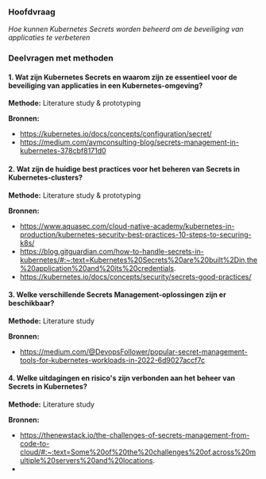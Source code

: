 ### Hoofdvraag

_Hoe kunnen Kubernetes Secrets worden beheerd om de beveiliging van applicaties te verbeteren_

### Deelvragen met methoden

#### 1. Wat zijn Kubernetes Secrets en waarom zijn ze essentieel voor de beveiliging van applicaties in een Kubernetes-omgeving? 

**Methode:** Literature study & prototyping

**Bronnen:**
- https://kubernetes.io/docs/concepts/configuration/secret/
- https://medium.com/avmconsulting-blog/secrets-management-in-kubernetes-378cbf8171d0

#### 2. Wat zijn de huidige best practices voor het beheren van Secrets in Kubernetes-clusters?

**Methode:** Literature study & prototyping

**Bronnen:**
- https://www.aquasec.com/cloud-native-academy/kubernetes-in-production/kubernetes-security-best-practices-10-steps-to-securing-k8s/
- https://blog.gitguardian.com/how-to-handle-secrets-in-kubernetes/#:~:text=Kubernetes%20Secrets%20are%20built%2Din,the%20application%20and%20its%20credentials.
- https://kubernetes.io/docs/concepts/security/secrets-good-practices/

#### 3. Welke verschillende Secrets Management-oplossingen zijn er beschikbaar?

**Methode:** Literature study

**Bronnen:**
- https://medium.com/@DevopsFollower/popular-secret-management-tools-for-kubernetes-workloads-in-2022-6d9027accf7c

#### 4. Welke uitdagingen en risico's zijn verbonden aan het beheer van Secrets in Kubernetes?

**Methode:** Literature study

**Bronnen:** 
- https://thenewstack.io/the-challenges-of-secrets-management-from-code-to-cloud/#:~:text=Some%20of%20the%20challenges%20of,across%20multiple%20servers%20and%20locations.
- 
